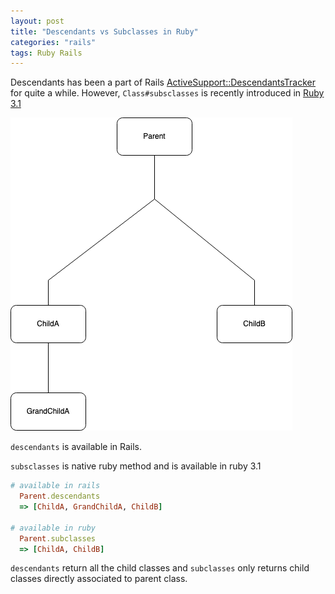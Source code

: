```yaml
---
layout: post
title: "Descendants vs Subclasses in Ruby"
categories: "rails"
tags: Ruby Rails
---
```


Descendants has been a part of Rails [ActiveSupport::DescendantsTracker](https://api.rubyonrails.org/classes/ActiveSupport/DescendantsTracker.html) for quite a while. However, `Class#subsclasses` is recently introduced in [Ruby 3.1](https://sapidlabs.com/ruby/2022/01/21/ruby-3-adds-subclasses-method.html)

<img src="/assets/images/ruby-3-1-adds-subclasses-method/ruby-3-1-subclasses.png" alt="ruby-subclasses" class="img-center img-50-imp">

`descendants` is available in Rails.

`subsclasses` is native ruby method and is available in ruby 3.1

```ruby
# available in rails
  Parent.descendants
  => [ChildA, GrandChildA, ChildB]

# available in ruby
  Parent.subclasses
  => [ChildA, ChildB]
```

`descendants` return all the child classes and `subclasses` only returns child classes directly associated to parent class.

